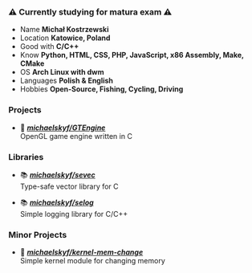 ### ⚠️ Currently studying for matura exam ⚠️

- Name **Michał Kostrzewski**
- Location **Katowice, Poland**
- Good with **C/C++**
- Know **Python, HTML, CSS, PHP, JavaScript, x86 Assembly, Make, CMake**
- OS **Arch Linux with dwm**
- Languages **Polish & English**
- Hobbies **Open-Source, Fishing, Cycling, Driving**

### Projects

- 📘 [***michaelskyf/GTEngine***](https://github.com/michaelskyf/GTEngine) <br>
  OpenGL game engine written in C
  
### Libraries
- 📚 [***michaelskyf/sevec***](https://github.com/michaelskyf/sevec) <br>
  Type-safe vector library for C 

- 📚 [***michaelskyf/selog***](https://github.com/michaelskyf/selog) <br>
  Simple logging library for C/C++

### Minor Projects
- 🐧 [***michaelskyf/kernel-mem-change***](https://github.com/michaelskyf/kernel-mem-change) <br>
  Simple kernel module for changing memory
